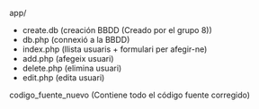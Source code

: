 app/
- create.db      (creación BBDD (Creado por el grupo 8))
- db.php         (connexió a la BBDD)
- index.php      (llista usuaris + formulari per afegir-ne)
- add.php        (afegeix usuari)
- delete.php     (elimina usuari)
- edit.php       (edita usuari)

codigo_fuente_nuevo (Contiene todo el código fuente corregido)
